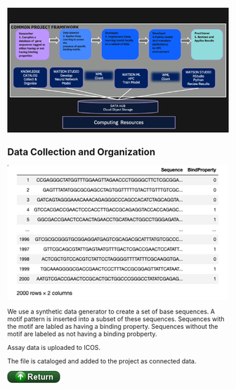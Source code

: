 ![png](images/CommonProjectFramework.png)
## Data Collection and Organization

![png](images/assay_data.png)

We use a synthetic data generator to create a set of base sequences.
A  motif  pattern is inserted into a subset of these sequences.
Sequences with the motif are labled as having a binding property.
Sequences without the motif are labeled as not having a binding probperty.

Assay data is uploaded to ICOS. 

The file is cataloged and added to the project as connected data.

[![return](../buttons/return.png)](../README.md#Data)
